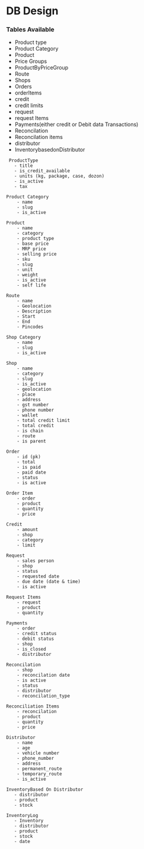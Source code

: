 # DB Design

### Tables Available

- Product type
- Product Category
- Product
- Price Groups
- ProductByPriceGroup
- Route
- Shops
- Orders
- orderItems
- credit
- credit limits
- request 
- request Items
- Payments(either credit or Debit data Transactions)
- Reconcilation
- Reconcilation items
- distributor 
- InventorybasedonDistributor



```
 ProductType
   - title
   - is_credit_available
   - units (kg, package, case, dozon)
   - is_active
   - tax
```

```
Product Category
    - name
    - slug
    - is_active
```
```
Product
    - name
    - category
    - product type
    - base price
    - MRP price
    - selling price
    - sku
    - slug
    - unit
    - weight
    - is_active
    - self life

```

```
Route 
    - name
    - Geolocation
    - Description
    - Start
    - End
    - Pincodes
```

```
Shop Category
    - name
    - slug
    - is_active
```

```
Shop
    - name
    - category
    - slug
    - is_active
    - geolocation
    - place
    - address
    - gst number
    - phone number
    - wallet
    - total credit limit
    - total credit
    - is chain
    - route
    - is parent
```
```
Order
    - id (pk)
    - total
    - is paid
    - paid date
    - status
    - is active
```
```
Order Item
    - order
    - product
    - quantity
    - price
```

```
Credit
    - amount
    - shop
    - category
    - limit
```
```
Request
    - sales person
    - shop
    - status
    - requested date
    - due date (date & time)
    - is active

```

```
Request Items
    - request
    - product
    - quantity
```

```
Payments
    - order
    - credit status
    - debit status
    - shop
    - is_closed
    - distributor
```
```
Reconcilation
    - shop
    - reconcilation date
    - is active
    - status
    - distributor
    - reconcilation_type 
```

```
Reconciliation Items
    - reconcilation
    - product
    - quantity
    - price
```
```
Distributor
    - name
    - age
    - vehicle number
    - phone_number
    - address
    - permanent_route
    - temporary_route
    - is_active
```
```
InventoryBased On Distributor
   - distributor
   - product
   - stock
```
```
InventoryLog
   - Inventory 
   - distributor
   - product
   - stock
   - date   
```
